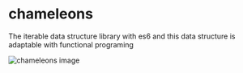 # chameleons

The iterable data structure library with es6
and this data structure is adaptable with functional programing

![chameleons image](https://ww.namu.la/s/d9f9ec54d3c32eb9e4fa738cc7bd22c573e21c5dc80488e1bf55b666f1a4a0a24507bf932f642fc36115e4fb96416b1d91fa683f92f9ba283cd45b3a0a3c2a092682993172bd779d209f70252860996ea827f2c4ae6a5028a969c895d4a9b457 "Logo Title Text 1")
